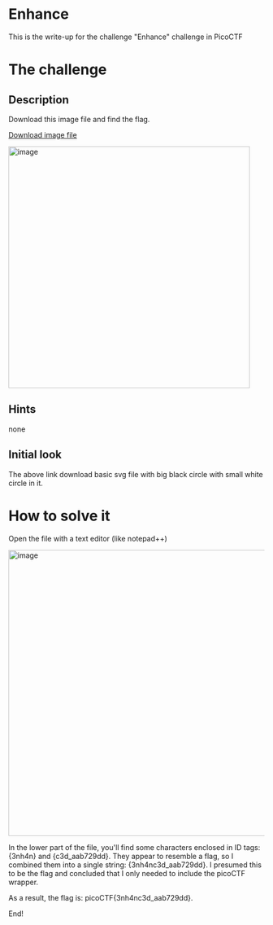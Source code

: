# Enhance

This is the write-up for the challenge "Enhance" challenge in PicoCTF

# The challenge

## Description
Download this image file and find the flag.

[Download image file](https://artifacts.picoctf.net/c/100/drawing.flag.svg)

<img width="475" alt="image" src="https://github.com/slashben/hadassah-picoctf-2023-writeups/assets/94118086/023e630d-ef45-4faa-9d9e-5bb0677dafc7">

## Hints
none

## Initial look
The above link download basic svg file with big black circle with small white circle in it.


# How to solve it
Open the file with a text editor (like notepad++)

<img width="562" alt="image" src="https://github.com/slashben/hadassah-picoctf-2023-writeups/assets/94118086/5e55d237-0b8f-42a1-9bc7-7801f0887159">

In the lower part of the file, you'll find some characters enclosed in ID tags: {3nh4n} and {c3d_aab729dd}. They appear to resemble a flag,
so I combined them into a single string: {3nh4nc3d_aab729dd}. I presumed this to be the flag and concluded that I only needed to include the picoCTF wrapper.

As a result, the flag is: picoCTF{3nh4nc3d_aab729dd}.

End!
